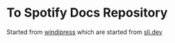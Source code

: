 # To Spotify Docs Repository
Started from [windipress](https://github.com/seonglae/windipress) which are started from [sli.dev](https://sli.dev)
